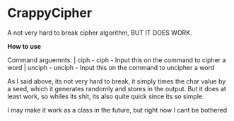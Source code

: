 # CrappyCipher
A not very hard to break cipher algorithm, BUT IT DOES WORK.

**How to use**

Command arguemnts:
| ciph - ciph <string> - Input this on the command to cipher a word
| unciph - unciph <cipher> - Input this on the command to uncipher a word
  
As I said above, its not very hard to break, it simply times the char value by a seed, which it generates randomly and stores in the output.
But it does at least work, so whiles its shit, its also quite quick since its so simple.

I may make it work as a class in the future, but right now I cant be bothered
